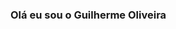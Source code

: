 ### Olá eu sou o Guilherme Oliveira

<!--
**guiolivrdev/guiolivrdev** is a ✨ _special_ ✨ repository because its `README.md` (this file) appears on your GitHub profile.

Here are some ideas to get you started:

- 🧪 I'm currently studying Front-End;
- 📚 I'm currently learning React.js;
- 💭 I'm in pursuit of my dreams as a programmer;
<div align="center">
  <a href="https://github.com/guiolivrdev">
  <img height="180em" src="https://github-readme-stats.vercel.app/api?username=guiolivrdev&show_icons=true&theme=dracula&include_all_commits=true&count_private=true"/>
  <img height="180em" src="https://github-readme-stats.vercel.app/api/top-langs/?username=guiolivrdev&layout=compact&langs_count=7&theme=dracula"/>
</div>
